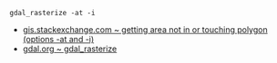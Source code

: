    gdal_rasterize -at -i
    
- [gis.stackexchange.com ~ getting area not in or touching polygon (options -at and -i)](https://gis.stackexchange.com/q/104586/176784)
- [gdal.org ~ gdal_rasterize](https://gdal.org/programs/gdal_rasterize.html)
